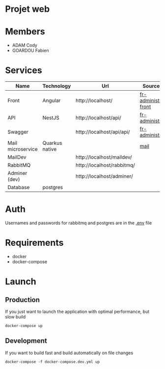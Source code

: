 # Projet web

# Members
- ADAM Cody
- GOARDOU Fabien

# Services
| Name              | Technology     | Url                        | Source code                                           |
|-------------------|----------------|----------------------------|-------------------------------------------------------|
| Front             | Angular        | http://localhost/          | [fr-administration-front](./fr-administration-front/) | 
| API               | NestJS         | http://localhost/api/      | [fr-administration](./fr-administration/)             |
| Swagger           |                | http://localhost/api/api/  | [fr-administration](./fr-administration/)             |
| Mail microservice | Quarkus native |                            | [mail](./mail/)                                       |
| MailDev           |                | http://localhost/maildev/  |                                                       |
| RabbitMQ          |                | http://localhost/rabbitmq/ |                                                       |
| Adminer (dev)     |                | http://localhost/adminer/  |                                                       |
| Database          | postgres       |                            |                                                       |

# Auth
Usernames and passwords for rabbitmq and postgres are in the [.env](./.env) file

# Requirements
- docker
- docker-compose

# Launch
## Production
If you just want to launch the application with optimal performance, but slow build
```shell
docker-compose up
```

## Development
If you want to build fast and build automatically on file changes
```shell
docker-compose -f docker-compose.dev.yml up
```